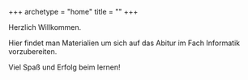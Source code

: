 +++
archetype = "home"
title = ""
+++

Herzlich Willkommen.

Hier findet man Materialien um sich auf das Abitur im Fach Informatik vorzubereiten.

Viel Spaß und Erfolg beim lernen!